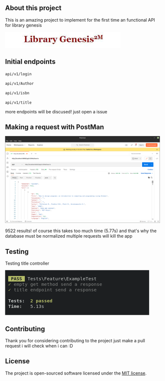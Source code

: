 ## About this project 

This is an amazing project to implement for the first time an functional API for library genesis

![library genesis logo](https://raw.githubusercontent.com/cinnamon17/libgen-api/master/library-genesis.jpeg)

## Initial endpoints

`api/v1/login`

`api/v1/Author`

`api/v1/isbn`

`api/v1/title`

more endpoints will be discused! just open a issue

## Making a request with PostMan

![postman request](https://github.com/cinnamon17/libgen-api/blob/master/postman-libgen.png)

9522 results! of course this takes too much time (5.77s) and that's why the database must be normalized multiple requests will kill the app

## Testing

Testing title controller

![testing libgen](https://github.com/cinnamon17/libgen-api/blob/master/libgen-test.png)

## Contributing

Thank you for considering contributing to the project just make a pull request i will check when i can :D

## License

The project is open-sourced software licensed under the [MIT license](https://opensource.org/licenses/MIT).
